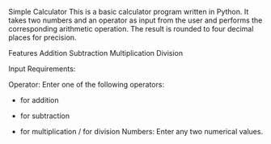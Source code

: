 Simple Calculator
This is a basic calculator program written in Python. It takes two numbers and an operator as input from the user and performs the corresponding arithmetic operation. The result is rounded to four decimal places for precision.

Features
Addition
Subtraction
Multiplication
Division

Input Requirements:

Operator: Enter one of the following operators:
+ for addition
- for subtraction
* for multiplication
/ for division
Numbers: Enter any two numerical values.
